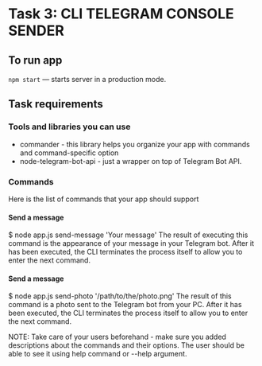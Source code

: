 # Task 3: CLI TELEGRAM CONSOLE SENDER

## To run app

`npm start` &mdash; starts server in a production mode.

## Task requirements

### Tools and libraries you can use

- commander - this library helps you organize your app with commands and command-specific option
- node-telegram-bot-api - just a wrapper on top of Telegram Bot API.

### Commands

Here is the list of commands that your app should support

#### Send a message

$ node app.js send-message 'Your message'
The result of executing this command is the appearance of your message in your Telegram bot. After it has been executed, the CLI terminates the process itself to allow you to enter the next command.

#### Send a message

$ node app.js send-photo '/path/to/the/photo.png'
The result of this command is a photo sent to the Telegram bot from your PC. After it has been executed, the CLI terminates the process itself to allow you to enter the next command.

NOTE: Take care of your users beforehand - make sure you added descriptions about the commands and their options. The user should be able to see it using help command or --help argument.
